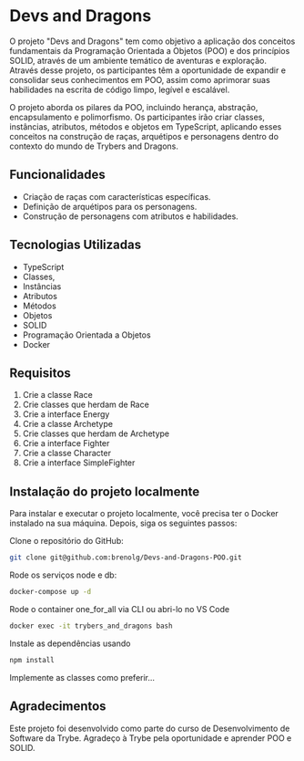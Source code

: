 # Devs and Dragons

O projeto "Devs and Dragons" tem como objetivo a aplicação dos conceitos fundamentais da Programação Orientada a Objetos (POO) e dos princípios SOLID, através de um ambiente temático de aventuras e exploração. Através desse projeto, os participantes têm a oportunidade de expandir e consolidar seus conhecimentos em POO, assim como aprimorar suas habilidades na escrita de código limpo, legível e escalável.

O projeto aborda os pilares da POO, incluindo herança, abstração, encapsulamento e polimorfismo. Os participantes irão criar classes, instâncias, atributos, métodos e objetos em TypeScript, aplicando esses conceitos na construção de raças, arquétipos e personagens dentro do contexto do mundo de Trybers and Dragons.

## Funcionalidades

- Criação de raças com características específicas.
- Definição de arquétipos para os personagens.
- Construção de personagens com atributos e habilidades.

## Tecnologias Utilizadas

- TypeScript
- Classes,
- Instâncias
- Atributos
- Métodos
- Objetos
- SOLID
- Programação Orientada a Objetos
- Docker

## Requisitos

1. Crie a classe Race
2. Crie classes que herdam de Race
3. Crie a interface Energy
4. Crie a classe Archetype
5. Crie classes que herdam de Archetype
6. Crie a interface Fighter
7. Crie a classe Character
8. Crie a interface SimpleFighter

## Instalação do projeto localmente

Para instalar e executar o projeto localmente, você precisa ter o Docker instalado na sua máquina. Depois, siga os seguintes passos:

Clone o repositório do GitHub:
```bash
git clone git@github.com:brenolg/Devs-and-Dragons-POO.git
```
Rode os serviços node e db:
```bash
docker-compose up -d
```
Rode o container one_for_all via CLI ou abri-lo no VS Code
```bash
docker exec -it trybers_and_dragons bash
```
  Instale as dependências usando
```bash
npm install
```
Implemente as classes como preferir...

## Agradecimentos
Este projeto foi desenvolvido como parte do curso de Desenvolvimento de Software da Trybe. Agradeço à Trybe pela oportunidade e aprender POO e SOLID.
